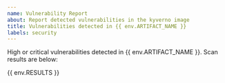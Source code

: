 ```yaml
---
name: Vulnerability Report
about: Report detected vulnerabilities in the kyverno image
title: Vulnerabilities detected in {{ env.ARTIFACT_NAME }}
labels: security
---
```


High or critical vulnerabilities detected in {{ env.ARTIFACT_NAME }}. Scan results are below:

{{ env.RESULTS }}